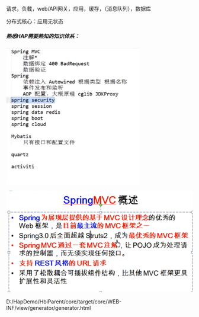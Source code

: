 请求，负载，web/API网关，应用，缓存，（消息队列），数据库

分布式核心：应用无状态





##### 熟悉HAP需要熟知的知识体系：

![1545124418381](assets/1545124418381.png)

![1545200881236](assets/1545200881236.png)

D:/HapDemo/HbiParent/core/target/core/WEB-INF/view/generator/generator.html